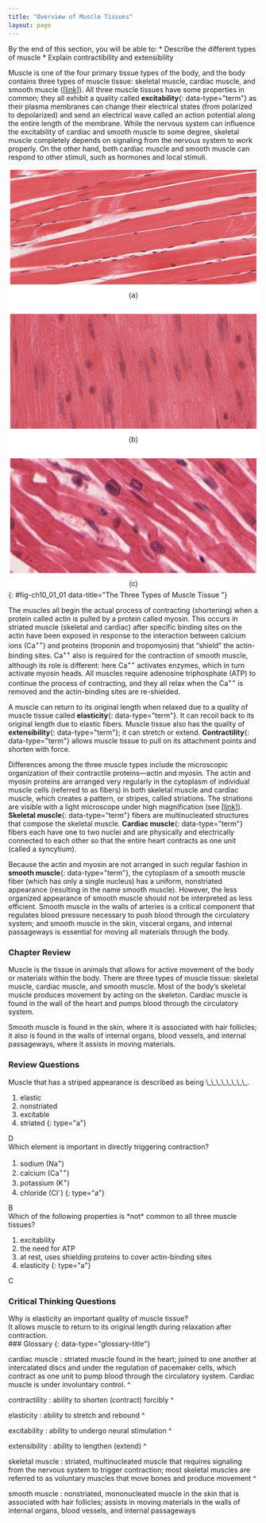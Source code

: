 ```yaml
---
title: "Overview of Muscle Tissues"
layout: page
---
```



<div data-type="abstract" markdown="1">
By the end of this section, you will be able to:
* Describe the different types of muscle
* Explain contractibility and extensibility

</div>

Muscle is one of the four primary tissue types of the body, and the body contains three types of muscle tissue: skeletal muscle, cardiac muscle, and smooth muscle ([\[link\]](#fig-ch10_01_01)). All three muscle tissues have some properties in common; they all exhibit a quality called **excitability**{: data-type="term"} as their plasma membranes can change their electrical states (from polarized to depolarized) and send an electrical wave called an action potential along the entire length of the membrane. While the nervous system can influence the excitability of cardiac and smooth muscle to some degree, skeletal muscle completely depends on signaling from the nervous system to work properly. On the other hand, both cardiac muscle and smooth muscle can respond to other stimuli, such as hormones and local stimuli.

![This figure show the micrographs of skeletal muscle, smooth muscle, and cardiac muscle cells.](../resources/414_Skeletal_Smooth_Cardiac.jpg "The body contains three types of muscle tissue: (a) skeletal muscle, (b) smooth muscle, and (c) cardiac muscle. From top, LM &#xD7; 1600, LM &#xD7; 1600, LM &#xD7; 1600. (Micrographs provided by the Regents of University of Michigan Medical School &#xA9; 2012)"){: #fig-ch10_01_01 data-title="The Three Types of Muscle Tissue "}

The muscles all begin the actual process of contracting (shortening) when a protein called actin is pulled by a protein called myosin. This occurs in striated muscle (skeletal and cardiac) after specific binding sites on the actin have been exposed in response to the interaction between calcium ions (Ca<sup>++</sup>) and proteins (troponin and tropomyosin) that “shield” the actin-binding sites. Ca<sup>++</sup> also is required for the contraction of smooth muscle, although its role is different: here Ca<sup>++</sup> activates enzymes, which in turn activate myosin heads. All muscles require adenosine triphosphate (ATP) to continue the process of contracting, and they all relax when the Ca<sup>++</sup> is removed and the actin-binding sites are re-shielded.

A muscle can return to its original length when relaxed due to a quality of muscle tissue called **elasticity**{: data-type="term"}. It can recoil back to its original length due to elastic fibers. Muscle tissue also has the quality of **extensibility**{: data-type="term"}; it can stretch or extend. **Contractility**{: data-type="term"} allows muscle tissue to pull on its attachment points and shorten with force.

Differences among the three muscle types include the microscopic organization of their contractile proteins—actin and myosin. The actin and myosin proteins are arranged very regularly in the cytoplasm of individual muscle cells (referred to as fibers) in both skeletal muscle and cardiac muscle, which creates a pattern, or stripes, called striations. The striations are visible with a light microscope under high magnification (see [\[link\]](#fig-ch10_01_01)). **Skeletal muscle**{: data-type="term"} fibers are multinucleated structures that compose the skeletal muscle. **Cardiac muscle**{: data-type="term"} fibers each have one to two nuclei and are physically and electrically connected to each other so that the entire heart contracts as one unit (called a syncytium).

Because the actin and myosin are not arranged in such regular fashion in **smooth muscle**{: data-type="term"}, the cytoplasm of a smooth muscle fiber (which has only a single nucleus) has a uniform, nonstriated appearance (resulting in the name smooth muscle). However, the less organized appearance of smooth muscle should not be interpreted as less efficient. Smooth muscle in the walls of arteries is a critical component that regulates blood pressure necessary to push blood through the circulatory system; and smooth muscle in the skin, visceral organs, and internal passageways is essential for moving all materials through the body.

### Chapter Review

Muscle is the tissue in animals that allows for active movement of the body or materials within the body. There are three types of muscle tissue: skeletal muscle, cardiac muscle, and smooth muscle. Most of the body’s skeletal muscle produces movement by acting on the skeleton. Cardiac muscle is found in the wall of the heart and pumps blood through the circulatory system.

Smooth muscle is found in the skin, where it is associated with hair follicles; it also is found in the walls of internal organs, blood vessels, and internal passageways, where it assists in moving materials.

### Review Questions

<div data-type="exercise">
<div data-type="problem" markdown="1">
Muscle that has a striped appearance is described as being \_\_\_\_\_\_\_\_.

1.  elastic
2.  nonstriated
3.  excitable
4.  striated
{: type="a"}

</div>
<div data-type="solution" markdown="1">
D

</div>
</div>

<div data-type="exercise">
<div data-type="problem" markdown="1">
Which element is important in directly triggering contraction?

1.  sodium (Na<sup>+</sup>)
2.  calcium (Ca<sup>++</sup>)
3.  potassium (K<sup>+</sup>)
4.  chloride (Cl<sup>-</sup>)
{: type="a"}

</div>
<div data-type="solution" markdown="1">
B

</div>
</div>

<div data-type="exercise">
<div data-type="problem" markdown="1">
Which of the following properties is *not* common to all three muscle tissues?

1.  excitability
2.  the need for ATP
3.  at rest, uses shielding proteins to cover actin-binding sites
4.  elasticity
{: type="a"}

</div>
<div data-type="solution" markdown="1">
C

</div>
</div>

### Critical Thinking Questions

<div data-type="exercise">
<div data-type="problem" markdown="1">
Why is elasticity an important quality of muscle tissue?

</div>
<div data-type="solution" markdown="1">
It allows muscle to return to its original length during relaxation after contraction.

</div>
</div>

<div data-type="glossary" markdown="1">
### Glossary
{: data-type="glossary-title"}

cardiac muscle
: striated muscle found in the heart; joined to one another at intercalated discs and under the regulation of pacemaker cells, which contract as one unit to pump blood through the circulatory system. Cardiac muscle is under involuntary control.
^

contractility
: ability to shorten (contract) forcibly
^

elasticity
: ability to stretch and rebound
^

excitability
: ability to undergo neural stimulation
^

extensibility
: ability to lengthen (extend)
^

skeletal muscle
: striated, multinucleated muscle that requires signaling from the nervous system to trigger contraction; most skeletal muscles are referred to as voluntary muscles that move bones and produce movement
^

smooth muscle
: nonstriated, mononucleated muscle in the skin that is associated with hair follicles; assists in moving materials in the walls of internal organs, blood vessels, and internal passageways

</div>

